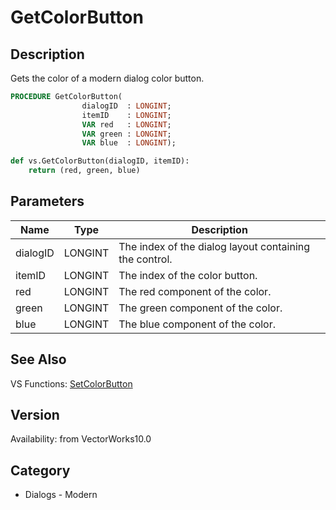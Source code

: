 # GetColorButton

## Description
Gets the color of a modern dialog color button.

```pascal
PROCEDURE GetColorButton(
				dialogID  : LONGINT;
				itemID    : LONGINT;
				VAR red   : LONGINT;
				VAR green : LONGINT;
				VAR blue  : LONGINT);
```

```python
def vs.GetColorButton(dialogID, itemID):
    return (red, green, blue)
```

## Parameters
|Name|Type|Description|
|---|---|---|
|dialogID|LONGINT|The index of the dialog layout containing the control.|
|itemID|LONGINT|The index of the color button.|
|red|LONGINT|The red component of the color.|
|green|LONGINT|The green component of the color.|
|blue|LONGINT|The blue component of the color.|

## See Also
VS Functions:
[SetColorButton](SetColorButton.md)

## Version
Availability: from VectorWorks10.0

## Category
* Dialogs - Modern

